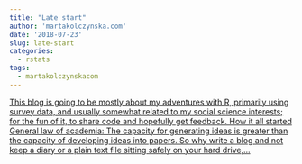 ```yaml
---
title: "Late start"
author: 'martakolczynska.com'
date: '2018-07-23'
slug: late-start
categories:
  - rstats
tags:
  - martakolczynskacom
---
```


[This blog is going to be mostly about my adventures with R, primarily using survey data, and usually somewhat related to my social science interests; for the fun of it, to share code and hopefully get feedback. How it all started General law of academia: The capacity for generating ideas is greater than the capacity of developing ideas into papers. So why write a blog and not keep a diary or a plain text file sitting safely on your hard drive,...<click to read more>](https://martakolczynska.com/post/first-post/)

